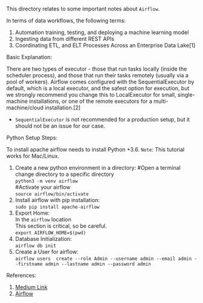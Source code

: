This directory relates to some important notes about `Airflow`. 

In terms of data workflows, the following terms:
1. Automation training, testing, and deploying a machine learning model
2. Ingesting data from different REST APIs
3. Coordinating ETL, and ELT Processes Across an Enterprise Data Lake[1]


Basic Explanation: 

There are two types of executor - those that run tasks locally (inside the scheduler process), and those that run their tasks remotely (usually via a pool of workers). Airflow comes configured with the SequentialExecutor by default, which is a local executor, and the safest option for execution, but we strongly recommend you change this to LocalExecutor for small, single-machine installations, or one of the remote executors for a multi-machine/cloud installation.[2]

- `SequentialExecutor` is not recommended for a production setup, but it should not be an issue for our case.

Python Setup Steps: 

To install apache airflow needs to install Python +3.6. 
`Note`: This tutorial works for Mac/Linux. 

1. Create a new python environment in a directory: 
#Open a terminal change directory to a specific directory  
`python3 -m venv airflow`  
#Activate your airflow  
`source airflow/bin/activate`  
2. Install airflow with pip installation:  
`sudo pip install apache-airflow`  
3. Export Home:  
In the `airflow` location  
This section is critical, so be careful.  
`export AIRFLOW_HOME=$(pwd)`  
4. Database Initialization:  
`airflow db init`
5. Create a User for airflow:  
`airflow users  create --role Admin --username admin --email admin --firstname admin --lastname admin --password admin`  

References: 
1. [Medium Link](https://medium.com/abn-amro-developer/data-pipeline-orchestration-on-steroids-apache-airflow-tutorial-part-1-87361905db6d)
2. [Airflow](https://airflow.apache.org/docs/apache-airflow/stable/executor/index.html)
